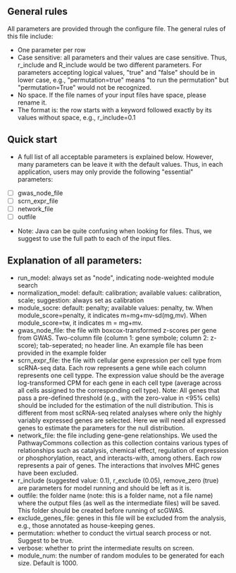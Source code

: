 ## General rules
All parameters are provided through the configure file. The general rules of this file include:
- One parameter per row
- Case sensitive: all parameters and their values are case sensitive. Thus, r_include and R_include would be two different parameters. For parameters accepting logical values, "true" and "false" should be in lower case, e.g., "permutation=true" means "to run the permutation" but "permutation=True" would not be recognized.
- No space. If the file names of your input files have space, please rename it.
- The format is: the row starts with a keyword followed exactly by its values without space, e.g., r_include=0.1

## Quick start
- A full list of all acceptable parameters is explained below. However, many parameters can be leave it with the default values. Thus, in each application, users may only provide the following "essential" parameters:

- [ ] gwas_node_file
- [ ] scrn_expr_file
- [ ] network_file
- [ ] outfile

- Note: Java can be quite confusing when looking for files. Thus, we suggest to use the full path to each of the input files.


## Explanation of all parameters:

- run_model: always set as "node", indicating node-weighted module search
- normalization_model: default: calibration; available values: calibration, scale; suggestion: always set as calibration
- module_socre: default: penalty; available values: penalty, tw. When module_score=penalty, it indicates m=mg+mv-sd(mg,mv). When module_score=tw, it indicates m = mg+mv. 
- gwas_node_file: the file with boxcox-transformed z-scores per gene from GWAS. Two-column file (column 1: gene symbole; column 2: z-score); tab-seperated; no header line. An example file has been provided in the example folder
- scrn_expr_file: the file with cellular gene expression per cell type from scRNA-seq data. Each row represents a gene while each column represents one cell typpe. The expression value should be the average log-transformed CPM for each gene in each cell type (average across all cells assigned to the corresponding cell type). Note: All genes that pass a pre-defined threshold (e.g., with the zero-value in <95% cells) should be included for the estimation of the null distribution. This is different from most scRNA-seq related analyses where only the highly variably expressed genes are selected. Here we will need all expressed genes to estimate the parameters for the null distribution.
- network_file: the file including gene-gene relationships. We used the PathwayCommons collection as this collection contains various types of relationships such as catalysis, chemical effect, regulation of expression or phosphorylation, react, and interacts-with, among others. Each row represents a pair of genes. The interactions that involves MHC genes have been excluded.
- r_include (suggested value: 0.1), r_exclude (0.05), remove_zero (true) are parameters for model running and should be left as it is.
- outfile: the folder name (note: this is a folder name, not a file name) where the output files (as well as the intermediate files) will be saved. This folder should be created before running of scGWAS.
- exclude_genes_file: genes in this file will be excluded from the analysis, e.g., those annotated as house-keeping genes.
- permutation: whether to conduct the virtual search process or not. Suggest to be true.
- verbose: whether to print the intermediate results on screen.
- module_num: the number of random modules to be generated for each size. Default is 1000.

